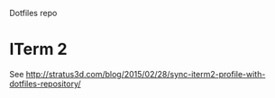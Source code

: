 Dotfiles repo


# ITerm 2

See http://stratus3d.com/blog/2015/02/28/sync-iterm2-profile-with-dotfiles-repository/
